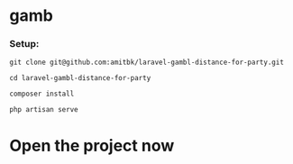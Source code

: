 # gamb

### Setup:
```
git clone git@github.com:amitbk/laravel-gambl-distance-for-party.git

cd laravel-gambl-distance-for-party

composer install

php artisan serve
```

# Open the project now
